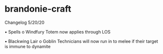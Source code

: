 # brandonie-craft

Changelog
5/20/20

•	Spells
o	Windfury Totem now applies through LOS

•	Blackwing Lair
o	Goblin Technicians will now run in to melee if their target is immune to dynamite 
